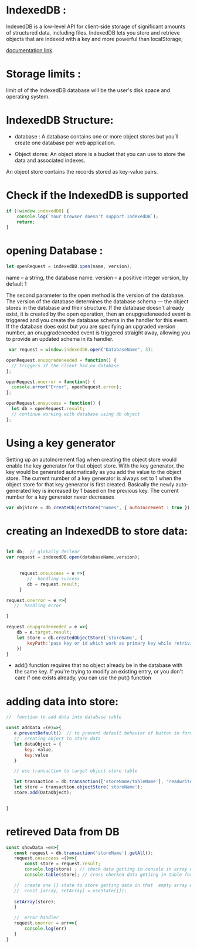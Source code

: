 # IndexedDB : 
IndexedDB is a low-level API for client-side storage of significant amounts of structured data, including files.
 IndexedDB lets you store and retrieve objects that are indexed with a key and more powerful than localStorage;

[documentation link](https://developer.mozilla.org/en-US/docs/Web/API/IndexedDB_API).

 # Storage limits : 
limit of of the IndexedDB database will be the user's disk space and operating system.

# IndexedDB Structure:
- database : 
 A database contains one or more object stores but you’ll create one database per web application.

 - Object stores:
 An object store is a bucket that you can use to store the data and associated indexes.

An object store contains the records stored as key-value pairs.




# Check if the IndexedDB is supported

```js
if (!window.indexedDB) {
    console.log(`Your browser doesn't support IndexedDB`);
    return;
}
```


 # opening Database :

 ```js 
 let openRequest = indexedDB.open(name, version);
```

 name – a string, the database name.
 version – a positive integer version, by default 1

  The second parameter to the open method is the version of the database. The version of the database determines the database schema — the object stores in the database and their structure. If the database doesn't already exist, it is created by the open operation, then an onupgradeneeded event is triggered and you create the database schema in the handler for this event. If the database does exist but you are specifying an upgraded version number, an onupgradeneeded event is triggered straight away, allowing you to provide an updated schema in its handler.

``` js
 var request = window.indexedDB.open("DatabaseName", 3):

openRequest.onupgradeneeded = function() {
  // triggers if the client had no database
};

openRequest.onerror = function() {
  console.error("Error", openRequest.error);
};

openRequest.onsuccess = function() {
  let db = openRequest.result;
  // continue working with database using db object
};

```
# Using a key generator
Setting up an autoIncrement flag when creating the object store would enable the key generator for that object store.
With the key generator, the key would be generated automatically as you add the value to the object store. The current number of a key generator is always set to 1 when the object store for that key generator is first created. Basically the newly auto-generated key is increased by 1 based on the previous key. The current number for a key generator never decreases

```js
var objStore = db.createObjectStore("names", { autoIncrement : true });  // this will increase the key by one but it never decreases even if you delete any data from table 
```


        


# creating an IndexedDB to store data:
 
 ```js

 let db;  // globally declear
 var request = indexedDB.open(databaseName,version);

     
      request.onsuccess = e =>{
         //  handling success
         db = request.result;
      }

 request.onerror = e =>{
    //  handling error

 }

 request.onupgradeneeded = e =>{
     db = e.target.result;
     let store = db.createdObjectStore('storeName', {
         keyPath:'pass key or id which work as primary key while retriving or deleting data'
     })
 }


 ```

  - add() function requires that no object already be in the database with the same key. If you're trying to modify an existing entry, or you don't care if one exists already, you can use the put() function

 # adding data into store:



 ```js
//  function to add data into database table

const addData =(e)=>{
    e.preventDefault()  // to prevent default behavior of button in form
    //  creating object to store data 
    let dataObject = {
        key: value,
        key:value
    }

    // use transaction to target object store table

    let transaction = db.transaction(['storeName/tableName'], 'readwrite/readonly')  // second parameter defined whether table readonly or readwrite;
    let store = transaction.objectStore('storeName');
    store.add(DataObject);


}
 ```

 # retireved Data from DB



 ```js
const showData =e=>{
    const request = db.transaction('storeName').getAll();
    request.onsuccess =()=>{
        const store = request.result;
        console.log(store) ; // check data getting in console in array of object
        console.table(store); // cross checked data getiing in table form

    //  create one [] state to store getting data in that  empty array we can use that array for rendering 
    //  const [array, setArray] = useState([]);
    
    setArray(store);
    }

    //  error handler
    request.onerror = err=>{
        console.log(err)
    }
}
 ```
